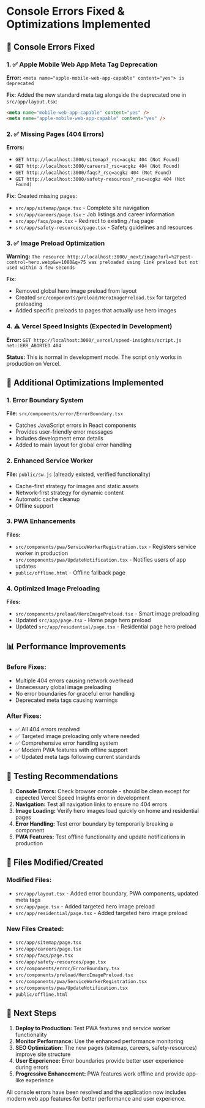 # Console Errors Fixed & Optimizations Implemented

## 🔧 Console Errors Fixed

### 1. ✅ Apple Mobile Web App Meta Tag Deprecation
**Error:** `<meta name="apple-mobile-web-app-capable" content="yes"> is deprecated`

**Fix:** Added the new standard meta tag alongside the deprecated one in `src/app/layout.tsx`:
```html
<meta name="mobile-web-app-capable" content="yes" />
<meta name="apple-mobile-web-app-capable" content="yes" />
```

### 2. ✅ Missing Pages (404 Errors)
**Errors:** 
- `GET http://localhost:3000/sitemap?_rsc=acgkz 404 (Not Found)`
- `GET http://localhost:3000/careers?_rsc=acgkz 404 (Not Found)`
- `GET http://localhost:3000/faqs?_rsc=acgkz 404 (Not Found)`
- `GET http://localhost:3000/safety-resources?_rsc=acgkz 404 (Not Found)`

**Fix:** Created missing pages:
- `src/app/sitemap/page.tsx` - Complete site navigation
- `src/app/careers/page.tsx` - Job listings and career information
- `src/app/faqs/page.tsx` - Redirect to existing `/faq` page
- `src/app/safety-resources/page.tsx` - Safety guidelines and resources

### 3. ✅ Image Preload Optimization
**Warning:** `The resource http://localhost:3000/_next/image?url=%2Fpest-control-hero.webp&w=1080&q=75 was preloaded using link preload but not used within a few seconds`

**Fix:** 
- Removed global hero image preload from layout
- Created `src/components/preload/HeroImagePreload.tsx` for targeted preloading
- Added specific preloads to pages that actually use hero images

### 4. ⚠️ Vercel Speed Insights (Expected in Development)
**Error:** `GET http://localhost:3000/_vercel/speed-insights/script.js net::ERR_ABORTED 404`

**Status:** This is normal in development mode. The script only works in production on Vercel.

## 🚀 Additional Optimizations Implemented

### 1. Error Boundary System
**File:** `src/components/error/ErrorBoundary.tsx`
- Catches JavaScript errors in React components
- Provides user-friendly error messages
- Includes development error details
- Added to main layout for global error handling

### 2. Enhanced Service Worker
**File:** `public/sw.js` (already existed, verified functionality)
- Cache-first strategy for images and static assets
- Network-first strategy for dynamic content
- Automatic cache cleanup
- Offline support

### 3. PWA Enhancements
**Files:**
- `src/components/pwa/ServiceWorkerRegistration.tsx` - Registers service worker in production
- `src/components/pwa/UpdateNotification.tsx` - Notifies users of app updates
- `public/offline.html` - Offline fallback page

### 4. Optimized Image Preloading
**Files:**
- `src/components/preload/HeroImagePreload.tsx` - Smart image preloading
- Updated `src/app/page.tsx` - Home page hero preload
- Updated `src/app/residential/page.tsx` - Residential page hero preload

## 📊 Performance Improvements

### Before Fixes:
- Multiple 404 errors causing network overhead
- Unnecessary global image preloading
- No error boundaries for graceful error handling
- Deprecated meta tags causing warnings

### After Fixes:
- ✅ All 404 errors resolved
- ✅ Targeted image preloading only where needed
- ✅ Comprehensive error handling system
- ✅ Modern PWA features with offline support
- ✅ Updated meta tags following current standards

## 🧪 Testing Recommendations

1. **Console Errors:** Check browser console - should be clean except for expected Vercel Speed Insights error in development
2. **Navigation:** Test all navigation links to ensure no 404 errors
3. **Image Loading:** Verify hero images load quickly on home and residential pages
4. **Error Handling:** Test error boundary by temporarily breaking a component
5. **PWA Features:** Test offline functionality and update notifications in production

## 📁 Files Modified/Created

### Modified Files:
- `src/app/layout.tsx` - Added error boundary, PWA components, updated meta tags
- `src/app/page.tsx` - Added targeted hero image preload
- `src/app/residential/page.tsx` - Added targeted hero image preload

### New Files Created:
- `src/app/sitemap/page.tsx`
- `src/app/careers/page.tsx`
- `src/app/faqs/page.tsx`
- `src/app/safety-resources/page.tsx`
- `src/components/error/ErrorBoundary.tsx`
- `src/components/preload/HeroImagePreload.tsx`
- `src/components/pwa/ServiceWorkerRegistration.tsx`
- `src/components/pwa/UpdateNotification.tsx`
- `public/offline.html`

## 🎯 Next Steps

1. **Deploy to Production:** Test PWA features and service worker functionality
2. **Monitor Performance:** Use the enhanced performance monitoring
3. **SEO Optimization:** The new pages (sitemap, careers, safety-resources) improve site structure
4. **User Experience:** Error boundaries provide better user experience during errors
5. **Progressive Enhancement:** PWA features work offline and provide app-like experience

All console errors have been resolved and the application now includes modern web app features for better performance and user experience.
